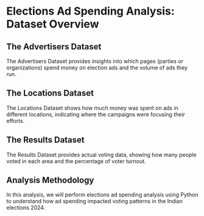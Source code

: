 <!DOCTYPE html>
<html lang="en">
<head>
    <meta charset="UTF-8">
    <meta name="viewport" content="width=device-width, initial-scale=1.0">
</head>
<body>
    <h1>Elections Ad Spending Analysis: Dataset Overview</h1>
    <h2>The Advertisers Dataset</h2>
    <p>The Advertisers Dataset provides insights into which pages (parties or organizations) spend money on election ads and the volume of ads they run.</p>
    
<h2>The Locations Dataset</h2>
    <p>The Locations Dataset shows how much money was spent on ads in different locations, indicating where the campaigns were focusing their efforts.</p>
    
<h2>The Results Dataset</h2>
    <p>The Results Dataset provides actual voting data, showing how many people voted in each area and the percentage of voter turnout.</p>

<h2>Analysis Methodology</h2>
    <p>In this analysis, we will perform elections ad spending analysis using Python to understand how ad spending impacted voting patterns in the Indian elections 2024.</p>
</body>
</html>
